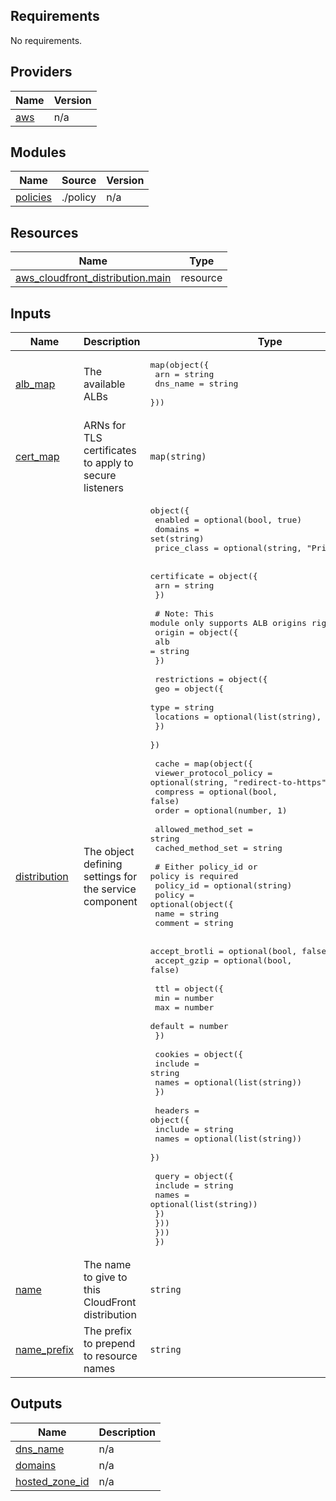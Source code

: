 <!-- BEGIN_TF_DOCS -->
## Requirements

No requirements.

## Providers

| Name | Version |
|------|---------|
| <a name="provider_aws"></a> [aws](#provider\_aws) | n/a |

## Modules

| Name | Source | Version |
|------|--------|---------|
| <a name="module_policies"></a> [policies](#module\_policies) | ./policy | n/a |

## Resources

| Name | Type |
|------|------|
| [aws_cloudfront_distribution.main](https://registry.terraform.io/providers/hashicorp/aws/latest/docs/resources/cloudfront_distribution) | resource |

## Inputs

| Name | Description | Type | Default | Required |
|------|-------------|------|---------|:--------:|
| <a name="input_alb_map"></a> [alb\_map](#input\_alb\_map) | The available ALBs | <pre>map(object({<br>    arn      = string<br>    dns_name = string<br>  }))</pre> | n/a | yes |
| <a name="input_cert_map"></a> [cert\_map](#input\_cert\_map) | ARNs for TLS certificates to apply to secure listeners | `map(string)` | n/a | yes |
| <a name="input_distribution"></a> [distribution](#input\_distribution) | The object defining settings for the service component | <pre>object({<br>    enabled     = optional(bool, true)<br>    domains     = set(string)<br>    price_class = optional(string, "PriceClass_100")<br><br>    certificate = object({<br>      arn = string<br>    })<br><br>    # Note: This module only supports ALB origins right now<br>    origin = object({<br>      alb = string<br>    })<br><br>    restrictions = object({<br>      geo = object({<br>        type      = string<br>        locations = optional(list(string), [])<br>      })<br>    })<br><br>    cache = map(object({<br>      viewer_protocol_policy = optional(string, "redirect-to-https")<br>      compress               = optional(bool, false)<br>      order                  = optional(number, 1)<br><br>      allowed_method_set = string<br>      cached_method_set  = string<br><br>      # Either policy_id or policy is required<br>      policy_id = optional(string)<br>      policy = optional(object({<br>        name    = string<br>        comment = string<br><br>        accept_brotli = optional(bool, false)<br>        accept_gzip   = optional(bool, false)<br><br>        ttl = object({<br>          min     = number<br>          max     = number<br>          default = number<br>        })<br><br>        cookies = object({<br>          include = string<br>          names   = optional(list(string))<br>        })<br><br>        headers = object({<br>          include = string<br>          names   = optional(list(string))<br>        })<br><br>        query = object({<br>          include = string<br>          names   = optional(list(string))<br>        })<br>      }))<br>    }))<br>  })</pre> | n/a | yes |
| <a name="input_name"></a> [name](#input\_name) | The name to give to this CloudFront distribution | `string` | n/a | yes |
| <a name="input_name_prefix"></a> [name\_prefix](#input\_name\_prefix) | The prefix to prepend to resource names | `string` | n/a | yes |

## Outputs

| Name | Description |
|------|-------------|
| <a name="output_dns_name"></a> [dns\_name](#output\_dns\_name) | n/a |
| <a name="output_domains"></a> [domains](#output\_domains) | n/a |
| <a name="output_hosted_zone_id"></a> [hosted\_zone\_id](#output\_hosted\_zone\_id) | n/a |
<!-- END_TF_DOCS -->